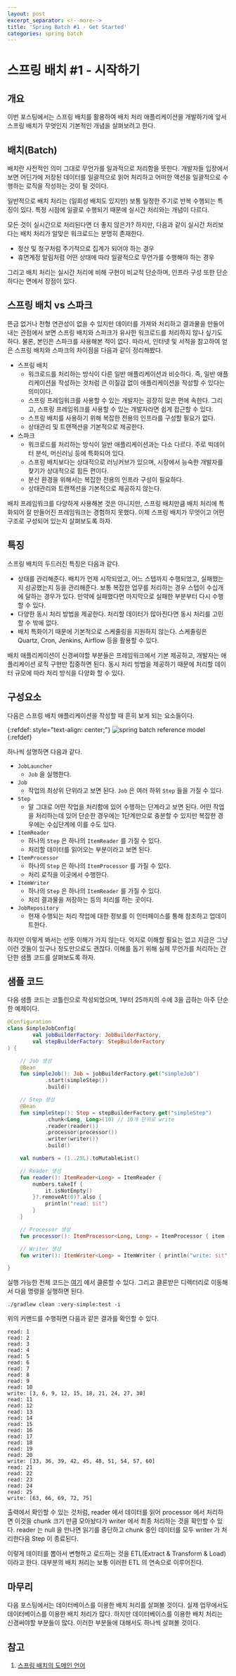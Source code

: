 ```yaml
---
layout: post
excerpt_separator: <!--more-->
title: 'Spring Batch #1 - Get Started'
categories: spring batch
---
```


# 스프링 배치 #1 - 시작하기
## 개요

이번 포스팅에서는 스프링 배치를 활용하여 배치 처리 애플리케이션을 개발하기에 앞서 스프링 배치가 무엇인지 기본적인 개념을 살펴보려고 한다.
<!--more-->

## 배치(Batch)

배치란 사전적인 의미 그대로 무언가를 일과적으로 처리함을 뜻한다. 개발자들 입장에서 보면 어딘가에 저장된 데이터를 일괄적으로 읽어 처리하고 어떠한 액션을
일괄적으로 수행하는 로직을 작성하는 것이 될 것이다.

일반적으로 배치 처리는 (일회성 배치도 있지만) 보통 일정한 주기로 반복 수행되는 특징이 있다. 특정 시점에 일괄로 수행되기 때문에 실시간 처리와는 개념이 
다르다.

모든 것이 실시간으로 처리된다면 더 좋지 않은가? 하지만, 다음과 같이 실시간 처리보다는 배치 처리가 알맞은 워크로드는 분명히 존재한다.

* 정산 및 청구처럼 주기적으로 집계가 되어야 하는 경우
* 휴면계정 알림처럼 어떤 상태에 따라 일괄적으로 무언가를 수행해야 하는 경우

그리고 배치 처리는 실시간 처리에 비해 구현이 비교적 단순하며, 인프라 구성 또한 단순하다는 면에서 장점이 있다.

## 스프링 배치 vs 스파크

뜬금 없거나 전형 연관성이 없을 수 있지만 데이터를 가져와 처리하고 결과물을 만들어내는 관점에서 보면 스프링 배치와 스파크가 유사한 워크로드를 처리하지 않나
싶기도 하다. 물론, 본인은 스파크를 사용해본 적이 없다. 따라서, 인터넷 및 서적을 참고하여 얻은 스프링 배치와 스파크의 차이점을 다음과 같이 정리해봤다.

* 스프링 배치
    * 워크로드를 처리하는 방식이 다른 일반 애플리케이션과 비슷하다. 즉, 일반 애플리케이션을 작성하는 것처럼 큰 이질감 없이 애플리케이션을 작성할 수 있다는 
      의미이다.
    * 스프링 프레임워크를 사용할 수 있는 개발자는 굉장히 많은 편에 속한다. 그리고, 스프링 프레임워크를 사용할 수 있는 개발자라면 쉽게 접근할 수 있다.
    * 스프링 배치를 사용하기 위해 복잡한 전용의 인프라를 구성할 필요가 없다.
    * 상태관리 및 트랜잭션을 기본적으로 제공한다.
* 스파크
    * 워크로드를 처리하는 방식이 일반 애플리케이션과는 다소 다르다. 주로 빅데이터 분석, 머신러닝 등에 특화되어 있다.
    * 스프링 배치보다는 상대적으로 러닝커브가 있으며, 시장에서 능숙한 개발자를 찾기가 상대적으로 힘든 편이다.
    * 분산 환경을 위해서는 복잡한 전용의 인프라 구성이 필요하다.
    * 상태관리와 트랜잭션을 기본적으로 제공하지 않는다.

배치 프레임워크를 다양하게 사용해본 것은 아니지만, 스프링 배치만큼 배치 처리에 특화되어 잘 만들어진 프레임워크는 경험하지 못했다. 이제 스프링 배치가 무엇이고 
어떤 구조로 구성되어 있는지 살펴보도록 하자.

## 특징

스프링 배치의 두드러진 특징은 다음과 같다. 

* 상태를 관리해준다. 배치가 언제 시작되었고, 어느 스텝까지 수행되었고, 실패했는지 성공했는지 등을 관리해준다. 보통 복잡한 업무를 처리하는 경우 스텝이 수십개에 
  달하는 경우가 있다. 만약에 실패했다면 마지막으로 실패한 부분부터 다시 수행할 수 있다.
* 다양한 동시 처리 방법을 제공한다. 처리할 데이터가 많아진다면 동시 처리를 고민할 수 밖에 없다.
* 배치 특화이기 때문에 기본적으로 스케줄링을 지원하지 않는다. 스케줄링은 Quartz, Cron, Jenkins, Airflow 등을 활용할 수 있다.

배치 애플리케이션이 신경써야할 부분들은 프레임워크에서 기본 제공하고, 개발자는 애플리케이션 로직 구현만 집중하면 된다. 동시 처리 방법을 제공하기 때문에 처리할 
데이터 규모에 따라 처리 방식을 다양화 할 수 있다.

## 구성요소

다음은 스프링 배치 애플리케이션을 작성할 때 흔히 보게 되는 요소들이다.

{:refdef: style="text-align: center;"}
![spring batch reference model](/assets/spring-batch-reference-model.png)
{:refdef}

하나씩 설명하면 다음과 같다.

* `JobLauncher`
    * `Job` 을 실행한다.
* `Job`
    * 작업의 최상위 단위라고 보면 된다. `Job` 은 여러 하위 `Step` 들을 가질 수 있다.
* `Step`
    * 말 그대로 어떤 작업을 처리함에 있어 수행하는 단계라고 보면 된다. 어떤 작업을 처리하는데 있어 단순한 경우에는 1단계만으로 충분할 수 있지만 복잡한 경우에는 
      수십단계에 이를 수도 있다.
* `ItemReader`
    * 하나의 `Step` 은 하나의 `ItemReader` 를 가질 수 있다.
    * 처리할 데이터를 읽어오는 부분이라고 보면 된다.
* `ItemProcessor`
    * 하나의 `Step` 은 하나의 `ItemProcessor` 를 가질 수 있다.
    * 처리 로직을 이곳에서 수행한다.
* `ItemWriter`
    * 하나의 `Step` 은 하나의 `ItemReader` 를 가질 수 있다.
    * 처리 결과물을 저장하는 등의 처리를 하는 곳이다.
* `JobRepository`
    * 현재 수행되는 처리 작업에 대한 정보를 이 인터페이스를 통해 참조하고 업데이트한다.
    
하지만 이렇게 봐서는 선뜻 이해가 가지 않는다. 억지로 이해할 필요는 없고 지금은 그냥 이런 것들이 있구나 정도만으로도 괜찮다. 이해를 돕기 위해 실제 무언가를 
처리하는 간단한 샘플 코드를 살펴보도록 하자.

## 샘플 코드

다음 샘플 코드는 코틀린으로 작성되었으며, 1부터 25까지의 수에 3을 곱하는 아주 단순한 예제이다.

```kotlin
@Configuration
class SimpleJobConfig(
        val jobBuilderFactory: JobBuilderFactory,
        val stepBuilderFactory: StepBuilderFactory
) {

    // Job 생성
    @Bean
    fun simpleJob(): Job = jobBuilderFactory.get("simpleJob")
            .start(simpleStep())
            .build()

    // Step 생성
    @Bean
    fun simpleStep(): Step = stepBuilderFactory.get("simpleStep")
            .chunk<Long, Long>(10) // 10개 단위로 write
            .reader(reader())
            .processor(processor())
            .writer(writer())
            .build()

    val numbers = (1..25L).toMutableList()

    // Reader 생성
    fun reader(): ItemReader<Long> = ItemReader {
        numbers.takeIf {
            it.isNotEmpty()
        }?.removeAt(0)?.also {
            println("read: $it")
        }
    }

    // Processor 생성
    fun processor(): ItemProcessor<Long, Long> = ItemProcessor { item -> (item * 3) }

    // Writer 생성
    fun writer(): ItemWriter<Long> = ItemWriter { println("write: $it") }

}
```

실행 가능한 전체 코드는 [여기](https://github.com/m0rph2us/spring-batch-examples.git) 에서 클론할 수 있다. 그리고 클론받은 
디렉터리로 이동해서 다음 명령을 실행하면 된다.

```
./gradlew clean :very-simple:test -i
```

위의 커맨드를 수행하면 다음과 같은 결과를 확인할 수 있다.

```
read: 1
read: 2
read: 3
read: 4
read: 5
read: 6
read: 7
read: 8
read: 9
read: 10
write: [3, 6, 9, 12, 15, 18, 21, 24, 27, 30]
read: 11
read: 12
read: 13
read: 14
read: 15
read: 16
read: 17
read: 18
read: 19
read: 20
write: [33, 36, 39, 42, 45, 48, 51, 54, 57, 60]
read: 21
read: 22
read: 23
read: 24
read: 25
write: [63, 66, 69, 72, 75]
```

출력에서 확인할 수 있는 것처럼, reader 에서 데이터를 읽어 processor 에서 처리하면 이것을 chunk 크기 만큼 모아놨다가 writer 에서 
최종 처리하는 것을 확인할 수 있다. reader 는 null 을 만나면 읽기를 중단하고 chunk 중인 데이터를 모두 writer 가 처리한다음 Step 이 종료된다.

이렇게 데이터를 뽑아서 변형하고 로드하는 것을 ETL(Extract & Transform & Load)이라고 한다. 대부분의 배치 처리는 보통 이러한 ETL 의 
연속으로 이루어진다.

## 마무리

다음 포스팅에서는 데이터베이스를 이용한 배치 처리를 살펴볼 것이다. 실제 업무에서도 데이터베이스를 이용한 배치 처리가 많다. 하지만 데이터베이스를 이용한 배치 
처리는 신경써야할 부분들이 많다. 이러한 부분들에 대해서도 하나씩 살펴볼 것이다.

## 참고

1. [스프링 배치의 도메인 언어](https://docs.spring.io/spring-batch/docs/current/reference/html/domain.html#domainLanguageOfBatch)